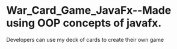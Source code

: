 # War_Card_Game_JavaFx--Made using OOP concepts of javafx.
Developers can use my deck of cards to create their own game
